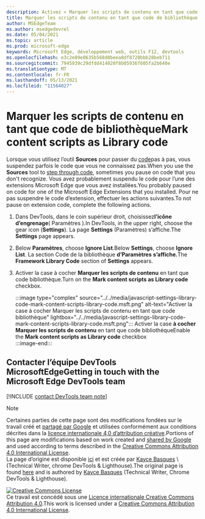 ```yaml
---
description: Activez « Marquer les scripts de contenu en tant que code de bibliothèque » à partir Paramètres > Framework Library Code.
title: Marquer les scripts de contenu en tant que code de bibliothèque
author: MSEdgeTeam
ms.author: msedgedevrel
ms.date: 05/04/2021
ms.topic: article
ms.prod: microsoft-edge
keywords: Microsoft Edge, développement web, outils F12, devtools
ms.openlocfilehash: e3c2e89e8635b568d0beea8df8720bbb28beb711
ms.sourcegitcommit: 7945939c29dfdd414020f8b05936f605fa2b640e
ms.translationtype: MT
ms.contentlocale: fr-FR
ms.lasthandoff: 05/13/2021
ms.locfileid: "11564027"
---
```

<!-- Copyright Kayce Basques 

   Licensed under the Apache License, Version 2.0 (the "License");
   you may not use this file except in compliance with the License.
   You may obtain a copy of the License at

       https://www.apache.org/licenses/LICENSE-2.0

   Unless required by applicable law or agreed to in writing, software
   distributed under the License is distributed on an "AS IS" BASIS,
   WITHOUT WARRANTIES OR CONDITIONS OF ANY KIND, either express or implied.
   See the License for the specific language governing permissions and
   limitations under the License.  -->
# <a name="mark-content-scripts-as-library-code"></a><span data-ttu-id="0b887-104">Marquer les scripts de contenu en tant que code de bibliothèque</span><span class="sxs-lookup"><span data-stu-id="0b887-104">Mark content scripts as Library code</span></span>  

<span data-ttu-id="0b887-105">Lorsque vous utilisez l’outil **Sources** pour passer du [code][DevToolsJavascriptStepThroughCode]pas à pas, vous suspendez parfois le code que vous ne connaissez pas.</span><span class="sxs-lookup"><span data-stu-id="0b887-105">When you use the **Sources** tool to [step through code][DevToolsJavascriptStepThroughCode], sometimes you pause on code that you don't recognize.</span></span>  <span data-ttu-id="0b887-106">Vous avez probablement suspendu le code pour l’une des extensions Microsoft Edge que vous avez installées.</span><span class="sxs-lookup"><span data-stu-id="0b887-106">You probably paused on code for one of the Microsoft Edge Extensions that you installed.</span></span>  <span data-ttu-id="0b887-107">Pour ne pas suspendre le code d’extension, effectuer les actions suivantes.</span><span class="sxs-lookup"><span data-stu-id="0b887-107">To not pause on extension code, complete the following actions.</span></span>  

1.  <span data-ttu-id="0b887-108">Dans DevTools, dans le coin supérieur droit, choisissez**l’icône d’engrenage**( Paramètres ).</span><span class="sxs-lookup"><span data-stu-id="0b887-108">In DevTools, in the upper right, choose the gear icon (**Settings**).</span></span>  <span data-ttu-id="0b887-109">La page **Settings** (Paramètres) s’affiche.</span><span class="sxs-lookup"><span data-stu-id="0b887-109">The **Settings** page appears.</span></span>  
1.  <span data-ttu-id="0b887-110">Below **Paramètres**, choose **Ignore List**.</span><span class="sxs-lookup"><span data-stu-id="0b887-110">Below **Settings**, choose **Ignore List**.</span></span>  <span data-ttu-id="0b887-111">La section Code de la bibliothèque **d’Paramètres** **s’affiche.**</span><span class="sxs-lookup"><span data-stu-id="0b887-111">The **Framework Library Code** section of **Settings** appears.</span></span>  
1.  <span data-ttu-id="0b887-112">Activer la case à cocher **Marquer les scripts de contenu** en tant que code bibliothèque.</span><span class="sxs-lookup"><span data-stu-id="0b887-112">Turn on the **Mark content scripts as Library code** checkbox.</span></span>  
    
    :::image type="complex" source="../../media/javascript-settings-library-code-mark-content-scripts-library-code.msft.png" alt-text="Activer la case à cocher Marquer les scripts de contenu en tant que code bibliothèque" lightbox="../../media/javascript-settings-library-code-mark-content-scripts-library-code.msft.png":::
       <span data-ttu-id="0b887-114">Activer la case **à cocher Marquer les scripts de contenu** en tant que code bibliothèque</span><span class="sxs-lookup"><span data-stu-id="0b887-114">Enable the **Mark content scripts as Library code** checkbox</span></span>  
    :::image-end:::  
    
## <a name="getting-in-touch-with-the-microsoft-edge-devtools-team"></a><span data-ttu-id="0b887-115">Contacter l’équipe DevTools MicrosoftEdge</span><span class="sxs-lookup"><span data-stu-id="0b887-115">Getting in touch with the Microsoft Edge DevTools team</span></span>  

[!INCLUDE [contact DevTools team note](../../includes/contact-devtools-team-note.md)]  

<!-- links -->  

[DevToolsJavascriptStepThroughCode]: ../index.md#step-4-step-through-the-code "Étape 4 : Pas à pas dans le code : commencer à déboguer JavaScript dans Microsoft Edge devTools | Documents Microsoft"  

> [!NOTE]
> <span data-ttu-id="0b887-117">Certaines parties de cette page sont des modifications fondées sur le travail créé et [partagé par Google][GoogleSitePolicies] et utilisées conformément aux conditions décrites dans la [licence internationale 4,0 d’attribution créative][CCA4IL].</span><span class="sxs-lookup"><span data-stu-id="0b887-117">Portions of this page are modifications based on work created and [shared by Google][GoogleSitePolicies] and used according to terms described in the [Creative Commons Attribution 4.0 International License][CCA4IL].</span></span>  
> <span data-ttu-id="0b887-118">La page d’origine est disponible [ici](https://developers.google.com/web/tools/chrome-devtools/javascript/guides/blackbox-chrome-extension-scripts) et est créée par [Kayce Basques][KayceBasques] \ (Technical Writer, chrome DevTools \& Lighthouse\).</span><span class="sxs-lookup"><span data-stu-id="0b887-118">The original page is found [here](https://developers.google.com/web/tools/chrome-devtools/javascript/guides/blackbox-chrome-extension-scripts) and is authored by [Kayce Basques][KayceBasques] \(Technical Writer, Chrome DevTools \& Lighthouse\).</span></span>  

[![Creative Commons License][CCby4Image]][CCA4IL]  
<span data-ttu-id="0b887-120">Ce travail est concédé sous une [Licence internationale Creative Commons Attribution 4.0][CCA4IL].</span><span class="sxs-lookup"><span data-stu-id="0b887-120">This work is licensed under a [Creative Commons Attribution 4.0 International License][CCA4IL].</span></span>  

[CCA4IL]: https://creativecommons.org/licenses/by/4.0  
[CCby4Image]: https://i.creativecommons.org/l/by/4.0/88x31.png  
[GoogleSitePolicies]: https://developers.google.com/terms/site-policies  
[KayceBasques]: https://developers.google.com/web/resources/contributors#kayce-basques  
